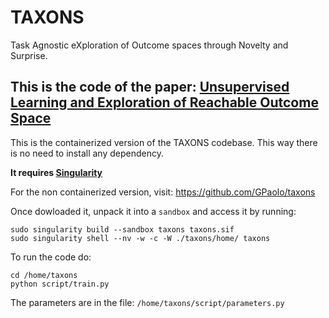 # TAXONS

Task Agnostic eXploration of Outcome spaces through Novelty and Surprise.

This is the code of the paper: [Unsupervised Learning and Exploration of Reachable Outcome Space
](https://arxiv.org/abs/1909.05508)
---

This is the containerized version of the TAXONS codebase. This way there is no need to install any dependency.

**It requires [Singularity](https://sylabs.io/docs/)**

For the non containerized version, visit: https://github.com/GPaolo/taxons

Once dowloaded it, unpack it into a `sandbox` and access it by running:
```
sudo singularity build --sandbox taxons taxons.sif
sudo singularity shell --nv -w -c -W ./taxons/home/ taxons
```

To run the code do:
```
cd /home/taxons
python script/train.py
```

The parameters are in the file: `/home/taxons/script/parameters.py`
